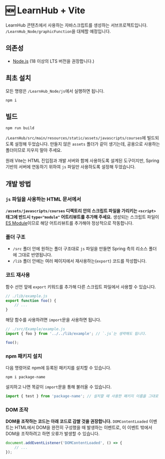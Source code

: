 # 🆕 LearnHub + Vite

LearnHub 콘텐츠에서 사용하는 자바스크립트를 생성하는 서브프로젝트입니다. `/LearnHub_Node/graphicFunction`을 대체할 예정입니다.

## 의존성

* [Node.js](https://nodejs.org/) (18 이상의 LTS 버전을 권장합니다.)

## 최초 설치

모든 명령은 `/LearnHub_Node/js`에서 실행하면 됩니다.

```
npm i
```

## 빌드

```
npm run build
```

`/LearnHub/src/main/resources/static/assets/javascripts/courses`에 빌드되도록 설정해 두었습니다. 만들지 않은 `assets` 폴더가 같이 생기는데, 공용으로 사용하는 폴더이므로 지우지 말아 주세요.

원래 Vite는 HTML 진입점과 개발 서버와 함께 사용하도록 설계된 도구이지만, Spring 기반의 서버에 연동하기 위하여 `js` 파일만 사용하도록 설정해 두었습니다.

## 개발 방법

### `js` 파일을 사용하는 HTML 문서에서

**`/assets/javascripts/courses` 디렉토리 안의 스크립트 파일을 가리키는 `<script>` 태그에 반드시 `type="module"` 어트리뷰트를 추가해 주세요.** 생성되는 스크립트 파일이 [ES Module](https://developer.mozilla.org/en-US/docs/Web/JavaScript/Guide/Modules)이므로 해당 어트리뷰트를 추가해야 정상적으로 작동합니다.

### 폴더 구조

* `/src` 폴더 안에 원하는 폴더 구조대로 `js` 파일을 만들면 Spring 측의 리소스 폴더에 그대로 반영됩니다.
* `/lib` 폴더 안에는 여러 페이지에서 재사용하는(`export`) 코드를 작성합니다.

### 코드 재사용

함수 선언 앞에 `export` 키워드를 추가해 다른 스크립트 파일에서 사용할 수 있습니다.

```js
// ./lib/example.js
export function foo() {
	// ...
}
```

해당 함수를 사용하려면 `import`문을 사용하면 됩니다.

```js
// ./src/Example/example.js
import { foo } from '../../lib/example'; // `.js`는 생략해도 됩니다.

foo();
```

### npm 패키지 설치

다음 명령어로 npm에 등록된 패키지를 설치할 수 있습니다.

```
npm i package-name
```

설치하고 나면 똑같이 `import`문을 통해 불러올 수 있습니다.

```js
import { test } from 'package-name'; // 설치할 때 사용한 패키지 이름을 그대로 입력합니다.
```

### DOM 조작

**DOM을 조작하는 코드는 아래 코드로 감쌀 것을 권장합니다.** `DOMContentLoaded` 이벤트는 HTML에서 DOM을 완전히 구성했을 때 발생하는 이벤트로, 이 이벤트 밖에서 DOM을 조작하려고 하면 오류가 발생할 수 있습니다.

```js
document.addEventListener('DOMContentLoaded', () => {
	// ...
});
```